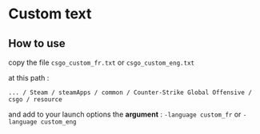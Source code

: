 # Custom text

## How to use

copy the file `csgo_custom_fr.txt` or `csgo_custom_eng.txt`

at this path :

``` ... / Steam / steamApps / common / Counter-Strike Global Offensive / csgo / resource ```

and add to your launch options the **argument** : `-language custom_fr` or `-language custom_eng`